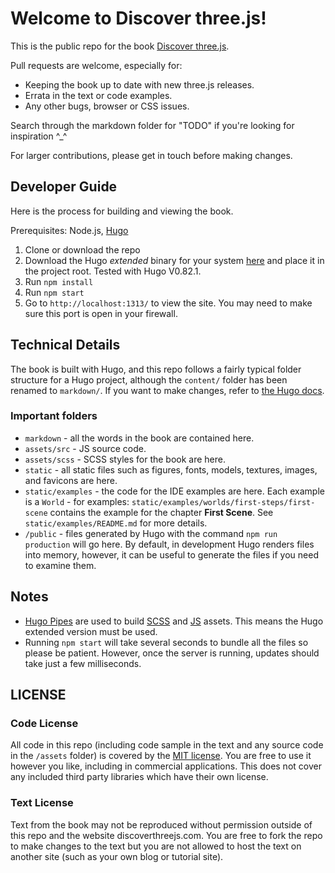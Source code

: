 # Welcome to Discover three.js!

This is the public repo for the book [Discover three.js](https://discoverthreejs.com/).

Pull requests are welcome, especially for:

* Keeping the book up to date with new three.js releases.
* Errata in the text or code examples.
* Any other bugs, browser or CSS issues.

Search through the markdown folder for "TODO" if you're looking for inspiration ^_^

For larger contributions, please get in touch before making changes.

## Developer Guide

Here is the process for building and viewing the book.

Prerequisites: Node.js, [Hugo](https://github.com/gohugoio/hugo)

1. Clone or download the repo
2. Download the Hugo _extended_ binary for your system [here](https://github.com/gohugoio/hugo/releases) and place it in the project root. Tested with Hugo V0.82.1.
2. Run `npm install`
4. Run `npm start`
5. Go to `http://localhost:1313/` to view the site. You may need to make sure this port is open in your firewall.

## Technical Details

The book is built with Hugo, and this repo follows a fairly typical folder structure for a Hugo project, although the `content/` folder has been renamed to `markdown/`. If you want to make changes, refer to [the Hugo docs](https://gohugo.io/documentation/). 

### Important folders

* `markdown` - all the words in the book are contained here.
* `assets/src` - JS source code.
* `assets/scss` - SCSS styles for the book are here.
* `static` - all static files such as figures, fonts, models, textures, images, and favicons are here.
* `static/examples` - the code for the IDE examples are here. Each example is a `World` - for examples: `static/examples/worlds/first-steps/first-scene` contains the example for the chapter **First Scene**. See `static/examples/README.md` for more details.
* `/public` - files generated by Hugo with the command `npm run production` will go here. By default, in development Hugo renders files into memory, however, it can be useful to generate the files if you need to examine them.

## Notes

* [Hugo Pipes](https://gohugo.io/hugo-pipes/) are used to build [SCSS](https://gohugo.io/hugo-pipes/scss-sass/) and [JS](https://gohugo.io/hugo-pipes/js/) assets. This means the Hugo extended version must be used.
* Running `npm start` will take several seconds to bundle all the files so please be patient. However, once the server is running, updates should take just a few milliseconds.

## LICENSE

### Code License

All code in this repo (including code sample in the text and any source code in the `/assets` folder) is covered by the [MIT license](https://opensource.org/licenses/MIT). You are free to use it however you like, including in commercial applications. This does not cover any included third party libraries which have their own license. 

### Text License

Text from the book may not be reproduced without permission outside of this repo and the website discoverthreejs.com. You are free to fork the repo to make changes to the text but you are not allowed to host the text on another site (such as your own blog or tutorial site). 
